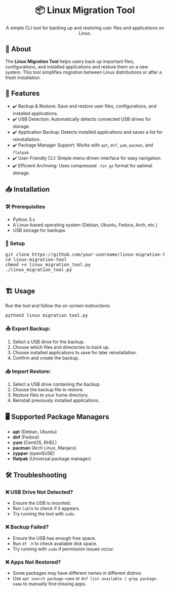 
<h1 align="center">📦 Linux Migration Tool</h1>
    <p align="center">A simple CLI tool for backing up and restoring user files and applications on Linux.</p>

<h2>🚀 About</h2>
    <p>The <b>Linux Migration Tool</b> helps users back up important files, configurations, and installed applications and restore them on a new system. This tool simplifies migration between Linux distributions or after a fresh installation.</p>

<h2>🎯 Features</h2>
    <ul>
        <li>✔️ Backup & Restore: Save and restore user files, configurations, and installed applications.</li>
        <li>✔️ USB Detection: Automatically detects connected USB drives for storage.</li>
        <li>✔️ Application Backup: Detects installed applications and saves a list for reinstallation.</li>
        <li>✔️ Package Manager Support: Works with <code>apt</code>, <code>dnf</code>, <code>yum</code>, <code>pacman</code>, and <code>flatpak</code>.</li>
        <li>✔️ User-Friendly CLI: Simple menu-driven interface for easy navigation.</li>
        <li>✔️ Efficient Archiving: Uses compressed <code>.tar.gz</code> format for optimal storage.</li>
    </ul>

<h2>📥 Installation</h2>

<h3>🛠️ Prerequisites</h3>
    <ul>
        <li>Python 3.x</li>
        <li>A Linux-based operating system (Debian, Ubuntu, Fedora, Arch, etc.)</li>
        <li>USB storage for backups</li>
    </ul>

<h3>🔧 Setup</h3>
    <pre>
git clone https://github.com/your-username/linux-migration-tool.git
cd linux-migration-tool
chmod +x linux_migration_tool.py
./linux_migration_tool.py
    </pre>

<h2>🏗️ Usage</h2>
    <p>Run the tool and follow the on-screen instructions:</p>
    <pre>python3 linux_migration_tool.py</pre>

<h3>📤 Export Backup:</h3>
    <ol>
        <li>Select a USB drive for the backup.</li>
        <li>Choose which files and directories to back up.</li>
        <li>Choose installed applications to save for later reinstallation.</li>
        <li>Confirm and create the backup.</li>
    </ol>

<h3>📥 Import Restore:</h3>
    <ol>
        <li>Select a USB drive containing the backup.</li>
        <li>Choose the backup file to restore.</li>
        <li>Restore files to your home directory.</li>
        <li>Reinstall previously installed applications.</li>
    </ol>

<h2>🖥️ Supported Package Managers</h2>
    <ul>
        <li><b>apt</b> (Debian, Ubuntu)</li>
        <li><b>dnf</b> (Fedora)</li>
        <li><b>yum</b> (CentOS, RHEL)</li>
        <li><b>pacman</b> (Arch Linux, Manjaro)</li>
        <li><b>zypper</b> (openSUSE)</li>
        <li><b>flatpak</b> (Universal package manager)</li>
    </ul>



 <h2>🛠️ Troubleshooting</h2>

 <h3>❌ USB Drive Not Detected?</h3>
    <ul>
        <li>Ensure the USB is mounted.</li>
        <li>Run <code>lsblk</code> to check if it appears.</li>
        <li>Try running the tool with <code>sudo</code>.</li>
    </ul>

 <h3>❌ Backup Failed?</h3>
    <ul>
        <li>Ensure the USB has enough free space.</li>
        <li>Run <code>df -h</code> to check available disk space.</li>
        <li>Try running with <code>sudo</code> if permission issues occur.</li>
    </ul>

 <h3>❌ Apps Not Restored?</h3>
    <ul>
        <li>Some packages may have different names in different distros.</li>
        <li>Use <code>apt search package-name</code> or <code>dnf list available | grep package-name</code> to manually find missing apps.</li>
    </ul>


</div>

</body>
</html>
